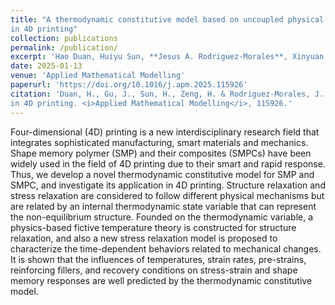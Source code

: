 ```yaml
---
title: "A thermodynamic constitutive model based on uncoupled physical mechanisms for polymer-based shape memory composites and its application
in 4D printing"
collection: publications
permalink: /publication/
excerpt: 'Hao Duan, Huiyu Sun, **Jesus A. Rodriguez-Morales**, Xinyuan Bai.'
date: 2025-01-13
venue: 'Applied Mathematical Modelling'
paperurl: 'https://doi.org/10.1016/j.apm.2025.115926'
citation: 'Duan, H., Gu, J., Sun, H., Zeng, H. & Rodriguez-Morales, J. A. (2025). A thermodynamic constitutive model based on uncoupled physical mechanisms for polymer-based shape memory composites and its application
in 4D printing. <i>Applied Mathematical Modelling</i>, 115926.'
---
```


Four-dimensional (4D) printing is a new interdisciplinary research field that integrates sophisticated manufacturing, smart materials and mechanics. Shape memory polymer (SMP) and
their composites (SMPCs) have been widely used in the field of 4D printing due to their smart and rapid response. Thus, we develop a novel thermodynamic constitutive model for SMP and SMPC,
and investigate its application in 4D printing. Structure relaxation and stress relaxation are considered to follow different physical mechanisms but are related by an internal thermodynamic
state variable that can represent the non-equilibrium structure. Founded on the thermodynamic variable, a physics-based fictive temperature theory is constructed for structure relaxation, and
also a new stress relaxation model is proposed to characterize the time-dependent behaviors related to mechanical changes. It is shown that the influences of temperatures, strain rates,
pre-strains, reinforcing fillers, and recovery conditions on stress-strain and shape memory responses are well predicted by the thermodynamic constitutive model.
